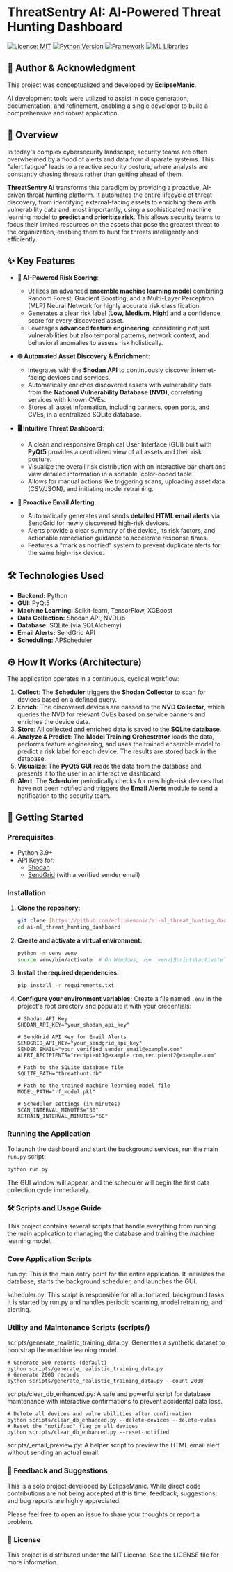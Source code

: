 # ThreatSentry AI: AI-Powered Threat Hunting Dashboard

[![License: MIT](https://img.shields.io/badge/License-MIT-yellow.svg)](https://opensource.org/licenses/MIT)
[![Python Version](https://img.shields.io/badge/python-3.9+-blue.svg)](https://www.python.org/downloads/)
[![Framework](https://img.shields.io/badge/UI-PyQt5-green.svg)](https://www.qt.io/qt-for-python)
[![ML Libraries](https://img.shields.io/badge/ML-Scikit--learn-orange.svg)](https://scikit-learn.org/)

## 👤 Author & Acknowledgment

This project was conceptualized and developed by **EclipseManic**.

AI development tools were utilized to assist in code generation, documentation, and refinement, enabling a single developer to build a comprehensive and robust application.

## 📖 Overview

In today's complex cybersecurity landscape, security teams are often overwhelmed by a flood of alerts and data from disparate systems. This "alert fatigue" leads to a reactive security posture, where analysts are constantly chasing threats rather than getting ahead of them.

**ThreatSentry AI** transforms this paradigm by providing a proactive, AI-driven threat hunting platform. It automates the entire lifecycle of threat discovery, from identifying external-facing assets to enriching them with vulnerability data and, most importantly, using a sophisticated machine learning model to **predict and prioritize risk**. This allows security teams to focus their limited resources on the assets that pose the greatest threat to the organization, enabling them to hunt for threats intelligently and efficiently.

## ✨ Key Features

* **🤖 AI-Powered Risk Scoring**:
    * Utilizes an advanced **ensemble machine learning model** combining Random Forest, Gradient Boosting, and a Multi-Layer Perceptron (MLP) Neural Network for highly accurate risk classification.
    * Generates a clear risk label (**Low, Medium, High**) and a confidence score for every discovered asset.
    * Leverages **advanced feature engineering**, considering not just vulnerabilities but also temporal patterns, network context, and behavioral anomalies to assess risk holistically.

* **🌐 Automated Asset Discovery & Enrichment**:
    * Integrates with the **Shodan API** to continuously discover internet-facing devices and services.
    * Automatically enriches discovered assets with vulnerability data from the **National Vulnerability Database (NVD)**, correlating services with known CVEs.
    * Stores all asset information, including banners, open ports, and CVEs, in a centralized SQLite database.

* **🖥️ Intuitive Threat Dashboard**:
    * A clean and responsive Graphical User Interface (GUI) built with **PyQt5** provides a centralized view of all assets and their risk posture.
    * Visualize the overall risk distribution with an interactive bar chart and view detailed information in a sortable, color-coded table.
    * Allows for manual actions like triggering scans, uploading asset data (CSV/JSON), and initiating model retraining.

* **📧 Proactive Email Alerting**:
    * Automatically generates and sends **detailed HTML email alerts** via SendGrid for newly discovered high-risk devices.
    * Alerts provide a clear summary of the device, its risk factors, and actionable remediation guidance to accelerate response times.
    * Features a "mark as notified" system to prevent duplicate alerts for the same high-risk device.

## 🛠️ Technologies Used

* **Backend:** Python
* **GUI:** PyQt5
* **Machine Learning:** Scikit-learn, TensorFlow, XGBoost
* **Data Collection:** Shodan API, NVDLib
* **Database:** SQLite (via SQLAlchemy)
* **Email Alerts:** SendGrid API
* **Scheduling:** APScheduler


## ⚙️ How It Works (Architecture)

The application operates in a continuous, cyclical workflow:

1.  **Collect**: The **Scheduler** triggers the **Shodan Collector** to scan for devices based on a defined query.
2.  **Enrich**: The discovered devices are passed to the **NVD Collector**, which queries the NVD for relevant CVEs based on service banners and enriches the device data.
3.  **Store**: All collected and enriched data is saved to the **SQLite database**.
4.  **Analyze & Predict**: The **Model Training Orchestrator** loads the data, performs feature engineering, and uses the trained ensemble model to predict a risk label for each device. The results are stored back in the database.
5.  **Visualize**: The **PyQt5 GUI** reads the data from the database and presents it to the user in an interactive dashboard.
6.  **Alert**: The **Scheduler** periodically checks for new high-risk devices that have not been notified and triggers the **Email Alerts** module to send a notification to the security team.

## 🚀 Getting Started

### Prerequisites

* Python 3.9+
* API Keys for:
    * [Shodan](https://account.shodan.io/)
    * [SendGrid](https://sendgrid.com/) (with a verified sender email)

### Installation

1.  **Clone the repository:**
    ```bash
    git clone [https://github.com/eclipsemanic/ai-ml_threat_hunting_dashboard.git](https://github.com/eclipsemanic/ai-ml_threat_hunting_dashboard.git)
    cd ai-ml_threat_hunting_dashboard
    ```

2.  **Create and activate a virtual environment:**
    ```bash
    python -m venv venv
    source venv/bin/activate  # On Windows, use `venv\Scripts\activate`
    ```

3.  **Install the required dependencies:**
    ```bash
    pip install -r requirements.txt
    ```

4.  **Configure your environment variables:**
    Create a file named `.env` in the project's root directory and populate it with your credentials:
    ```env
    # Shodan API Key
    SHODAN_API_KEY="your_shodan_api_key"

    # SendGrid API Key for Email Alerts
    SENDGRID_API_KEY="your_sendgrid_api_key"
    SENDER_EMAIL="your_verified_sender_email@example.com"
    ALERT_RECIPIENTS="recipient1@example.com,recipient2@example.com"

    # Path to the SQLite database file
    SQLITE_PATH="threathunt.db"

    # Path to the trained machine learning model file
    MODEL_PATH="rf_model.pkl"

    # Scheduler settings (in minutes)
    SCAN_INTERVAL_MINUTES="30"
    RETRAIN_INTERVAL_MINUTES="60"
    ```

### Running the Application

To launch the dashboard and start the background services, run the main `run.py` script:
```bash
python run.py
```
The GUI window will appear, and the scheduler will begin the first data collection cycle immediately.

### 🛠️ Scripts and Usage Guide
This project contains several scripts that handle everything from running the main application to managing the database and training the machine learning model.

### Core Application Scripts
run.py: This is the main entry point for the entire application. It initializes the database, starts the background scheduler, and launches the GUI.

scheduler.py: This script is responsible for all automated, background tasks. It is started by run.py and handles periodic scanning, model retraining, and alerting.

### Utility and Maintenance Scripts (scripts/)
scripts/generate_realistic_training_data.py: Generates a synthetic dataset to bootstrap the machine learning model.
```
# Generate 500 records (default)
python scripts/generate_realistic_training_data.py
# Generate 2000 records
python scripts/generate_realistic_training_data.py --count 2000
```
scripts/clear_db_enhanced.py: A safe and powerful script for database maintenance with interactive confirmations to prevent accidental data loss.

```
# Delete all devices and vulnerabilities after confirmation
python scripts/clear_db_enhanced.py --delete-devices --delete-vulns
# Reset the "notified" flag on all devices
python scripts/clear_db_enhanced.py --reset-notified
```

scripts/_email_preview.py: A helper script to preview the HTML email alert without sending an actual email.

### 💬 Feedback and Suggestions
This is a solo project developed by EclipseManic. While direct code contributions are not being accepted at this time, feedback, suggestions, and bug reports are highly appreciated.

Please feel free to open an issue to share your thoughts or report a problem.

### 📄 License
This project is distributed under the MIT License. See the LICENSE file for more information.
